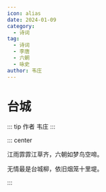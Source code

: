```yaml
---
icon: alias
date: 2024-01-09
category:
  - 诗词
tag:
  - 诗词
  - 李唐
  - 六朝
  - 咏史
author: 韦庄
---
```


# 台城

<!-- more -->

::: tip 作者
韦庄
:::



::: center

江雨霏霏江草齐，六朝如梦鸟空啼。

无情最是台城柳，依旧烟笼十里堤。

:::